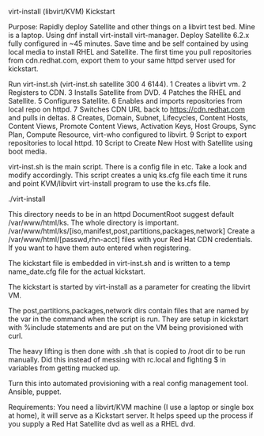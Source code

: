 virt-install (libvirt/KVM) Kickstart

Purpose:
Rapidly deploy Satellite and other things on a libvirt test bed. Mine is a laptop.
Using dnf install virt-install virt-manager. Deploy Satellite 6.2.x fully configured in ~45 minutes.
Save time and be self contained by using local media to install RHEL and Satellite. The first time you pull repositories from cdn.redhat.com, export them to your same httpd server used for kickstart.

Run virt-inst.sh <vmname> <disc in GB> <vcpus> <mem> (virt-inst.sh satellite 300 4 6144).
1 Creates a libvirt vm.
2 Registers to CDN.
3 Installs Satellite from DVD.
4 Patches the RHEL and Satellite.
5 Configures Satellite.
6 Enables and imports repositories from local repo on httpd.
7 Switches CDN URL back to https://cdn.redhat.com and pulls in deltas.
8 Creates, Domain, Subnet, Lifecycles, Content Hosts, Content Views, Promote Content Views, Activation Keys, Host Groups, Sync Plan, Compute Resource, virt-who configured to libvirt.
9 Script to export repositories to local httpd.
10 Script to Create New Host with Satellite using boot media.

virt-inst.sh is the main script. There is a config file in etc. Take a look and modify accordingly.
This script creates a uniq ks.cfg file each time it runs and point KVM/libvirt virt-install program to use the ks.cfs file.

./virt-install <name> <disc MB> <mem> <vcpu>

This directory needs to be in an httpd DocumentRoot suggest default /var/www/html/ks.
The whole directory is important. /var/www/html/ks/[iso,manifest,post,partitions,packages,network]
Create a /var/www/html/[passwd,rhn-acct] files with your Red Hat CDN credentials. If you want to have them auto entered when registering.

The kickstart file is embedded in virt-inst.sh and is written to a temp name_date.cfg file for the actual kickstart.

The kickstart is started by virt-install as a parameter for creating the libvirt VM.

The post,partitions,packages,network dirs contain files that are named by the <name> var in the command when the script is run.
They are setup in kickstart with %include statements and are put on the VM being provisioned with curl.

The heavy lifting is then done with <name>.sh that is copied to /root dir to be run manually. Did this instead of messing with rc.local and fighting $ in variables from getting mucked up.

Turn this into automated provisioning with a real config management tool. Ansible, puppet.

Requirements:
You need a libvirt/KVM machine (I use a laptop or single box at home), it will serve as a Kickstart server. It helps speed up the process if you supply a Red Hat Satellite dvd as well as a RHEL dvd.
